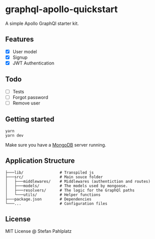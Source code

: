 # graphql-apollo-quickstart

A simple Apollo GraphQl starter kit.

## Features
- [x] User model
- [x] Signup
- [x] JWT Authentication

## Todo
- [ ] Tests
- [ ] Forgot password
- [ ] Remove user

## Getting started
```
yarn 
yarn dev
```
Make sure you have a [MongoDB](https://www.mongodb.com/) server running.

## Application Structure
```
├───lib/                # Transpiled js
├───src/                # Main souce folder
│   ├───middlewares/    # Middlewares (authentiction and routes)
│   ├───models/         # The models used by mongoose.
│   ├───resolvers/      # The logic for the GraphQl paths
│   └───utils/          # Helper functions
├───package.json        # Dependencies
└───...                 # Configuration files
```

## License
MIT License @ Stefan Pahlplatz

